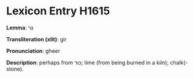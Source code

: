 # Lexicon Entry H1615

**Lemma**: גִּר

**Transliteration (xlit)**: gir

**Pronunciation**: gheer

**Description**:
perhaps from כּוּר; lime (from being burned in a kiln); chalk(-stone).
